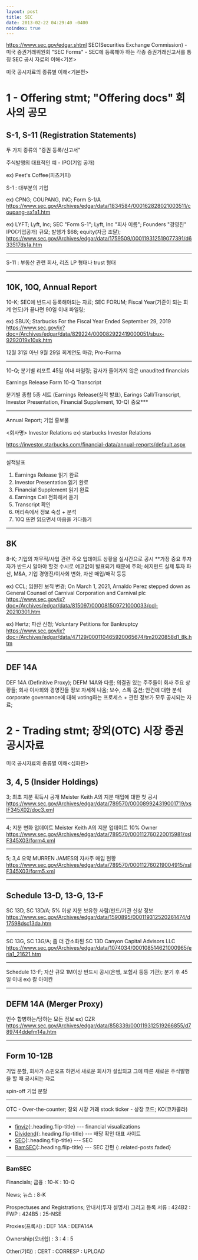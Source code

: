 ```yaml
---
layout: post
title: SEC
date: 2013-02-22 04:29:40 -0400
noindex: true
---
```


https://www.sec.gov/edgar.shtml
SEC(Securities Exchange Commission) - 미국 증권거래위원회 "SEC Forms" - SEC에 등록해야 하는 각종 증권거래신고서를 통칭
SEC 공시 자료의 이해<기본>

미국 공시자료의 종류별 이해<기본편>

# 1 - Offering stmt; "Offering docs" 회사의 공모

## S-1, S-11 (Registration Statements)

두 가지 종류의 "증권 등록/신고서"

주식발행의 대표적인 예 - IPO(기업 공개)

ex) Peet's Coffee(피츠커피)

S-1 : 대부분의 기업

ex) CPNG; COUPANG, INC; Form S-1/A
https://www.sec.gov/Archives/edgar/data/1834584/000162828021003511/coupang-sx1a1.htm

ex) LYFT; Lyft, Inc; SEC "Form S-1"; Lyft, Inc "회사 이름"; Founders "경영진"
IPO(기업공개) 규모; 발행가 $68; equity(자금 조달);
https://www.sec.gov/Archives/edgar/data/1759509/000119312519077391/d633517ds1a.htm

---

S-11 : 부동산 관련 회사, 리츠 LP 형태나 trust 형태

---

## 10K, 10Q, Annual Report

10-K; SEC에 반드시 등록해야되는 자료; SEC FORUM;
Fiscal Year(기준이 되는 회계 연도)가 끝나면 90일 이내 파일링;

ex) SBUX; Starbucks
For the Fiscal Year Ended September 29, 2019
https://www.sec.gov/ix?doc=/Archives/edgar/data/829224/000082922419000051/sbux-9292019x10xk.htm

12월 31일 아닌 9월 29일 회계연도 마감; Pro-Forma

---

10-Q; 분기별 리포트 45일 이내 파일링; 감사가 들어가지 않은 unaudited financials

Earnings Release
Form 10-Q
Transcript

분기별 종합 5종 세트
(Earnings Release(실적 발표), Earings Call/Transcript, Investor Presentation, Financial Supplement, 10-Q) 중요***

---

Annual Report; 기업 홍보물

<회사명> Investor Relations
ex) starbucks Investor Relations

https://investor.starbucks.com/financial-data/annual-reports/default.aspx

---

실적발표
1. Earnings Release 읽기 완료
2. Investor Presentation 읽기 완료
3. Financial Supplement 읽기 완료
4. Earnings Call 전화해서 듣기
5. Transcript 확인
6. 머리속에서 정보 숙성 + 분석
7. 10Q 뜨면 읽으면서 마음을 가다듬기

---

## 8K

8-K; 기업의 재무적/사업 관련 주요 업데이트 상황을 실시간으로 공시
**가장 중요 투자자가 반드시 알아야 할것
수시로 예고없이 발표되기 때문에 주의; 헤지펀드 실제 투자
파산, M&A, 기업 경영진/이사회 변화, 자산 매입/매각 등등

ex) CCL; 임원진 보직 변경;
On March 1, 2021, Arnaldo Perez stepped down as General Counsel of Carnival Corporation and Carnival plc
https://www.sec.gov/ix?doc=/Archives/edgar/data/815097/000081509721000033/ccl-20210301.htm

ex) Hertz; 파산 신청;
Voluntary Petitions for Bankruptcy
https://www.sec.gov/ix?doc=/Archives/edgar/data/47129/000110465920065674/tm2020858d1_8k.htm

---

## DEF 14A

DEF 14A (Definitive Proxy); DEFM 14A와 다름;
의결권 있는 주주들이 회사 주요 상황들; 회사 이사회와 경영진들 정보 자세히 나옴; 보수, 스톡 옵션; 안건에 대한 분석
corporate governance에 대해 voting하는 프로세스 + 관련 정보가 모두 공시되는 자료;

# 2 - Trading stmt; 장외(OTC) 시장 증권 공시자료

미국 공시자료의 종류별 이해<심화편>

## 3, 4, 5 (Insider Holdings)

3; 최초 지분 획득시 공개
Meister Keith A의 지분 매입에 대한 첫 공시
https://www.sec.gov/Archives/edgar/data/789570/000089924319001719/xslF345X02/doc3.xml

---

4; 지분 변화 업데이트
Meister Keith A의 지분 업데이트 10% Owner
https://www.sec.gov/Archives/edgar/data/789570/000112760220015981/xslF345X03/form4.xml

---

5; 3,4 요약
MURREN JAMES의 자사주 매입 현황
https://www.sec.gov/Archives/edgar/data/789570/000112760219004915/xslF345X03/form5.xml

---

## Schedule 13-D, 13-G, 13-F

SC 13D, SC 13D/A; 5% 이상 지분 보유한 사람/펀드/기관 신상 정보
https://www.sec.gov/Archives/edgar/data/1590895/000119312520261474/d17598dsc13da.htm

---

SC 13G, SC 13G/A; 좀 더 간소화된 SC 13D
Canyon Capital Advisors LLC
https://www.sec.gov/Archives/edgar/data/1074034/000108514621000965/eria1_21621.htm

---

Schedule 13-F; 자산 규모 1M이상 반드시 공시(은행, 보험사 등등 기관); 분기 후 45일 이내
ex) 칼 아이칸

---

## DEFM 14A (Merger Proxy)
인수 합병하는/당하는 모든 정보
ex) CZR
https://www.sec.gov/Archives/edgar/data/858339/000119312519266855/d789744ddefm14a.htm

---

## Form 10-12B
기업 분할, 회사가 스핀오프 하면서 새로운 회사가 설립되고 그에 따른 새로운 주식발행을 할 때 공시되는 자료

spin-off 기업 분할

-----------

OTC - Over-the-counter; 장외 시장 거래
stock ticker - 상장 코드; KO(코카콜라)

---

* [finviz](https://finviz.com/){:.heading.flip-title} --- financial visualizations
* [Dividend](https://www.dividend.com/){:.heading.flip-title} --- 배당 확인 대표 사이트
* [SEC](https://www.sec.gov/edgar.shtml){:.heading.flip-title} --- SEC
* [BamSEC](https://www.bamsec.com/){:.heading.flip-title} --- SEC 간편
{:.related-posts.faded}

---

### BamSEC

Financials; 금융
: 10-K
: 10-Q

News; 뉴스
: 8-K

Prospectuses and Registrations; 안내서(투자 설명서) 그리고 등록 서류
: 424B2
: FWP
: 424B5
: 25-NSE

Proxies(프록시)
: DEF 14A
: DEFA14A

Ownership(오너쉽)
: 3
: 4
: 5

Other(기타)
: CERT
: CORRESP
: UPLOAD
